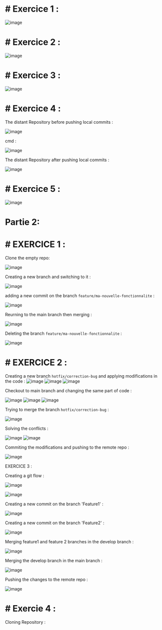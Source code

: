 # # Exercice 1 :

![image](https://github.com/firassaada/Devops_Tps/assets/94303698/23e39e58-44e5-4db7-bb4a-510f307ad0ec)

# # Exercice 2 : 

![image](https://github.com/firassaada/Devops_Tps/assets/94303698/4911078a-3ede-47a7-be78-7798d25edd96)

# # Exercice 3 :

![image](https://github.com/firassaada/Devops_Tps/assets/94303698/b6e1b998-4b56-41e4-988e-8943a586b325)

# # Exercice 4 :

The distant Repository before pushing local commits :

![image](https://github.com/firassaada/Devops_Tps/assets/94303698/77a0e4ed-271d-478a-b383-98053792fc75)

cmd :

![image](https://github.com/firassaada/Devops_Tps/assets/94303698/1501e92b-5b8f-43e5-82ea-e02b32e0d40e)

The distant Repository after pushing local commits :

![image](https://github.com/firassaada/Devops_Tps/assets/94303698/2bca3a28-1f1f-4e06-b010-a72da5b4156c)

# # Exercice 5 :

![image](https://github.com/firassaada/Devops_Tps/assets/94303698/b9350d91-31b2-4f81-9bca-6abb5d0313be)


# Partie 2:

# # EXERCICE 1 :

Clone the empty repo:

![image](https://github.com/firassaada/Devops_Tps/assets/94303698/60976364-e4a5-46a4-a843-e6e59c16795f)

Creating a new branch and switching to it :

![image](https://github.com/firassaada/Devops_Tps/assets/94303698/111768e4-989c-44d5-a3d8-8c1835802dab)


adding a new commit on the branch `feature/ma-nouvelle-fonctionnalite` :

![image](https://github.com/firassaada/Devops_Tps/assets/94303698/a6d2d79e-e065-4242-8b9c-883ca19007c5)


Reurning to the main branch then merging :

![image](https://github.com/firassaada/Devops_Tps/assets/94303698/abbfe8a2-1ea5-46d9-b856-e203f4f02e7b)

Deleting the branch `feature/ma-nouvelle-fonctionnalite` :

![image](https://github.com/firassaada/Devops_Tps/assets/94303698/3e91acc4-c8d8-468e-9673-eb57e5c787c3)

# # EXERCICE 2 :

Creating a new branch `hotfix/correction-bug` and applying modifications in the code :
![image](https://github.com/firassaada/Devops_Tps/assets/94303698/55cf08e0-0815-48d5-9750-ae0fea9e2527)
![image](https://github.com/firassaada/Devops_Tps/assets/94303698/37bcd501-dbc1-405e-a793-afc8bb61b6fb)
![image](https://github.com/firassaada/Devops_Tps/assets/94303698/c9933724-6705-4b87-8f42-701a80bbb488)

Checkout to main branch and changing the same part of code :

![image](https://github.com/firassaada/Devops_Tps/assets/94303698/c4280cf4-b4c0-4773-9a50-c41905527e65)
![image](https://github.com/firassaada/Devops_Tps/assets/94303698/2d8d5f9d-f1f8-4873-8f36-121a1fe20d84)
![image](https://github.com/firassaada/Devops_Tps/assets/94303698/d6a2a08d-3a7b-4ca1-becc-dd1ffde48c2c)

Trying to merge the branch `hotfix/correction-bug` :

![image](https://github.com/firassaada/Devops_Tps/assets/94303698/534c6a89-51fc-4f24-9789-4d7faa7c7911)

Solving the conflicts  :

![image](https://github.com/firassaada/Devops_Tps/assets/94303698/06ca6f9f-e3ba-4541-8715-ddf465664e31)
![image](https://github.com/firassaada/Devops_Tps/assets/94303698/3004b569-8e28-433d-9eca-f64ce6a523fd)

Commiting the modifications and pushing to the remote repo : 

![image](https://github.com/firassaada/Devops_Tps/assets/94303698/c4c0fa1a-507e-45bc-9e08-b7c02d4fc7d1)

EXERCICE 3 :

Creating a git flow :

![image](https://github.com/firassaada/Devops_Tps/assets/94303698/11c1a354-b06a-4722-b8e1-79c69e49e0b3)

![image](https://github.com/firassaada/Devops_Tps/assets/94303698/5bcaaa57-a7a6-4592-9b58-07cd70692bad)

Creating a new commit on the branch 'Feature1' :

![image](https://github.com/firassaada/Devops_Tps/assets/94303698/8b8d5329-b41b-44ea-ba21-9279a20d0fb4)

Creating a new commit on the branch 'Feature2' :

![image](https://github.com/firassaada/Devops_Tps/assets/94303698/2f12c5e5-d3da-42ae-b032-3d58889a2ce7)


Merging feature1 and feature 2 branches in the develop branch :

![image](https://github.com/firassaada/Devops_Tps/assets/94303698/af199c33-c475-4597-b320-da1240a4eaee)


Merging the develop branch in the main branch :

![image](https://github.com/firassaada/Devops_Tps/assets/94303698/e68fff8f-d656-41d8-92b3-86509a9e45bc)

Pushing the changes to the remote repo :

![image](https://github.com/firassaada/Devops_Tps/assets/94303698/06acf086-4f97-4694-a433-3e075dd2fc60)

# # Exercie 4 :

Cloning Repository :





